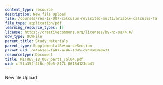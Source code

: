 ```yaml
---
content_type: resource
description: New file Upload
file: /courses/res-18-007-calculus-revisited-multivariable-calculus-fall-2011/cf5fa3544f6c9fe581780618d123db41_MITRES_18_007_partI_sol04.pdf
file_type: application/pdf
learning_resource_types: []
license: https://creativecommons.org/licenses/by-nc-sa/4.0/
ocw_type: OCWFile
parent_title: Study Materials
parent_type: SupplementalResourceSection
parent_uid: ce4e61e5-fe97-e496-1d45-c844a0290e31
resourcetype: Document
title: MITRES_18_007_partI_sol04.pdf
uid: cf5fa354-4f6c-9fe5-8178-0618d123db41
---
```

New file Upload